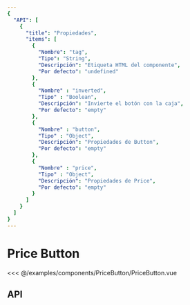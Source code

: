 ```yaml
---
{
  "API": [
    {
      "title": "Propiedades",
      "items": [
        {
          "Nombre": "tag",
          "Tipo": "String",
          "Descripción": "Etiqueta HTML del componente",
          "Por defecto": "undefined"
        },
        {
          "Nombre" : "inverted",
          "Tipo" : "Boolean",
          "Descripción": "Invierte el botón con la caja",
          "Por defecto": "empty"
        },
        {
          "Nombre" : "button",
          "Tipo" : "Object",
          "Descripción": "Propiedades de Button",
          "Por defecto": "empty"
        },                      
        {
          "Nombre" : "price",
          "Tipo" : "Object",
          "Descripción": "Propiedades de Price",
          "Por defecto": "empty"
        }                      
      ] 
    }
  ]
}
---
```


# Price Button

<Preview>
  <template slot="demo">
    <components-PriceButton-PriceButton />
  </template>
  
  <<< @/examples/components/PriceButton/PriceButton.vue
</Preview>
  
## API

<Api />